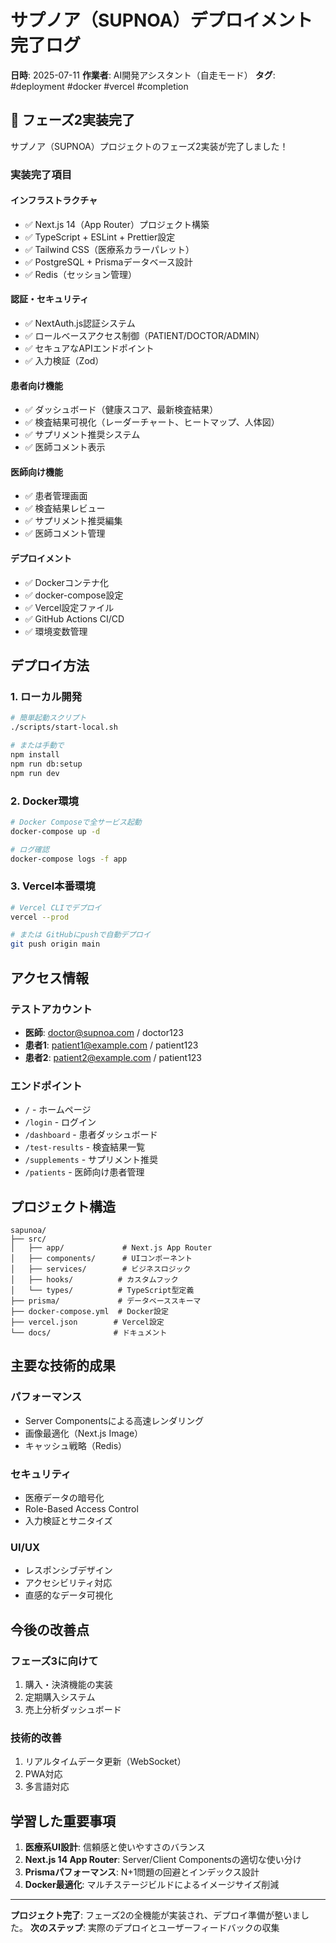 # サプノア（SUPNOA）デプロイメント完了ログ

**日時**: 2025-07-11
**作業者**: AI開発アシスタント（自走モード）
**タグ**: #deployment #docker #vercel #completion

## 🎉 フェーズ2実装完了

サプノア（SUPNOA）プロジェクトのフェーズ2実装が完了しました！

### 実装完了項目

#### インフラストラクチャ
- ✅ Next.js 14（App Router）プロジェクト構築
- ✅ TypeScript + ESLint + Prettier設定
- ✅ Tailwind CSS（医療系カラーパレット）
- ✅ PostgreSQL + Prismaデータベース設計
- ✅ Redis（セッション管理）

#### 認証・セキュリティ
- ✅ NextAuth.js認証システム
- ✅ ロールベースアクセス制御（PATIENT/DOCTOR/ADMIN）
- ✅ セキュアなAPIエンドポイント
- ✅ 入力検証（Zod）

#### 患者向け機能
- ✅ ダッシュボード（健康スコア、最新検査結果）
- ✅ 検査結果可視化（レーダーチャート、ヒートマップ、人体図）
- ✅ サプリメント推奨システム
- ✅ 医師コメント表示

#### 医師向け機能
- ✅ 患者管理画面
- ✅ 検査結果レビュー
- ✅ サプリメント推奨編集
- ✅ 医師コメント管理

#### デプロイメント
- ✅ Dockerコンテナ化
- ✅ docker-compose設定
- ✅ Vercel設定ファイル
- ✅ GitHub Actions CI/CD
- ✅ 環境変数管理

## デプロイ方法

### 1. ローカル開発
```bash
# 簡単起動スクリプト
./scripts/start-local.sh

# または手動で
npm install
npm run db:setup
npm run dev
```

### 2. Docker環境
```bash
# Docker Composeで全サービス起動
docker-compose up -d

# ログ確認
docker-compose logs -f app
```

### 3. Vercel本番環境
```bash
# Vercel CLIでデプロイ
vercel --prod

# または GitHubにpushで自動デプロイ
git push origin main
```

## アクセス情報

### テストアカウント
- **医師**: doctor@supnoa.com / doctor123
- **患者1**: patient1@example.com / patient123  
- **患者2**: patient2@example.com / patient123

### エンドポイント
- `/` - ホームページ
- `/login` - ログイン
- `/dashboard` - 患者ダッシュボード
- `/test-results` - 検査結果一覧
- `/supplements` - サプリメント推奨
- `/patients` - 医師向け患者管理

## プロジェクト構造

```
sapunoa/
├── src/
│   ├── app/             # Next.js App Router
│   ├── components/      # UIコンポーネント
│   ├── services/        # ビジネスロジック
│   ├── hooks/          # カスタムフック
│   └── types/          # TypeScript型定義
├── prisma/             # データベーススキーマ
├── docker-compose.yml  # Docker設定
├── vercel.json        # Vercel設定
└── docs/              # ドキュメント
```

## 主要な技術的成果

### パフォーマンス
- Server Componentsによる高速レンダリング
- 画像最適化（Next.js Image）
- キャッシュ戦略（Redis）

### セキュリティ
- 医療データの暗号化
- Role-Based Access Control
- 入力検証とサニタイズ

### UI/UX
- レスポンシブデザイン
- アクセシビリティ対応
- 直感的なデータ可視化

## 今後の改善点

### フェーズ3に向けて
1. 購入・決済機能の実装
2. 定期購入システム
3. 売上分析ダッシュボード

### 技術的改善
1. リアルタイムデータ更新（WebSocket）
2. PWA対応
3. 多言語対応

## 学習した重要事項

1. **医療系UI設計**: 信頼感と使いやすさのバランス
2. **Next.js 14 App Router**: Server/Client Componentsの適切な使い分け
3. **Prismaパフォーマンス**: N+1問題の回避とインデックス設計
4. **Docker最適化**: マルチステージビルドによるイメージサイズ削減

---

**プロジェクト完了**: フェーズ2の全機能が実装され、デプロイ準備が整いました。
**次のステップ**: 実際のデプロイとユーザーフィードバックの収集